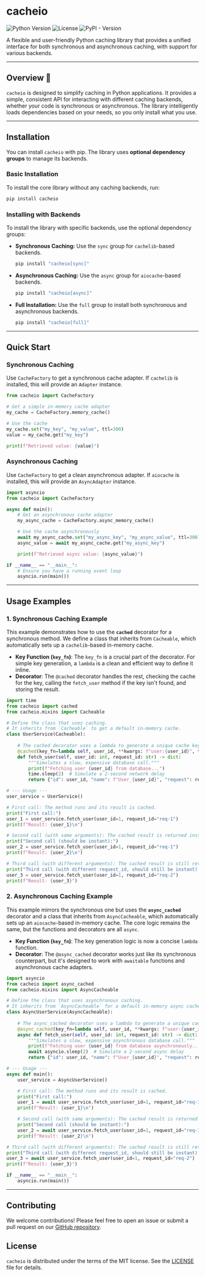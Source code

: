 # cacheio

![Python Version](https://img.shields.io/badge/python-3.10%2B-blue)
![License](https://img.shields.io/github/license/bnlucas/cacheio)
![PyPI - Version](https://img.shields.io/pypi/v/cacheio)

A flexible and user-friendly Python caching library that provides a unified interface for both synchronous and asynchronous caching, with support for various backends.

---

## Overview 🚀

`cacheio` is designed to simplify caching in Python applications. It provides a simple, consistent API for interacting with different caching backends, whether your code is synchronous or asynchronous. The library intelligently loads dependencies based on your needs, so you only install what you use.

---

## Installation

You can install `cacheio` with pip. The library uses **optional dependency groups** to manage its backends.

### Basic Installation

To install the core library without any caching backends, run:

```bash
pip install cacheio
```

### Installing with Backends

To install the library with specific backends, use the optional dependency groups:

* **Synchronous Caching:** Use the `sync` group for `cachelib`-based backends.
    ```bash
    pip install "cacheio[sync]"
    ```

* **Asynchronous Caching:** Use the `async` group for `aiocache`-based backends.
    ```bash
    pip install "cacheio[async]"
    ```

* **Full Installation:** Use the `full` group to install both synchronous and asynchronous backends.
    ```bash
    pip install "cacheio[full]"
    ```

---

## Quick Start

### Synchronous Caching

Use `CacheFactory` to get a synchronous cache adapter. If `cachelib` is installed, this will provide an `Adapter` instance.

```python
from cacheio import CacheFactory

# Get a simple in-memory cache adapter
my_cache = CacheFactory.memory_cache()

# Use the cache
my_cache.set("my_key", "my_value", ttl=300)
value = my_cache.get("my_key")

print(f"Retrieved value: {value}")
```

### Asynchronous Caching

Use `CacheFactory` to get a clean asynchronous adapter. If `aiocache` is installed, this will provide an `AsyncAdapter` instance.

```python
import asyncio
from cacheio import CacheFactory

async def main():
    # Get an asynchronous cache adapter
    my_async_cache = CacheFactory.async_memory_cache()

    # Use the cache asynchronously
    await my_async_cache.set("my_async_key", "my_async_value", ttl=300)
    async_value = await my_async_cache.get("my_async_key")

    print(f"Retrieved async value: {async_value}")

if __name__ == "__main__":
    # Ensure you have a running event loop
    asyncio.run(main())
```

---

## Usage Examples

### 1. Synchronous Caching Example

This example demonstrates how to use the **`cached`** decorator for a synchronous method. We define a class that inherits from `Cacheable`, which automatically sets up a `cachelib`-based in-memory cache.

* **Key Function (`key_fn`)**: The `key_fn` is a crucial part of the decorator. For simple key generation, a `lambda` is a clean and efficient way to define it inline.
* **Decorator**: The `@cached` decorator handles the rest, checking the cache for the key, calling the `fetch_user` method if the key isn't found, and storing the result.

```python
import time
from cacheio import cached
from cacheio.mixins import Cacheable

# Define the class that uses caching.
# It inherits from `Cacheable` to get a default in-memory cache.
class UserService(Cacheable):
    
    # The cached decorator uses a lambda to generate a unique cache key.
    @cached(key_fn=lambda self, user_id, **kwargs: f"user:{user_id}", ttl=60)
    def fetch_user(self, user_id: int, request_id: str) -> dict:
        """Simulates a slow, expensive database call."""
        print(f"Fetching user {user_id} from database...")
        time.sleep(2)  # Simulate a 2-second network delay
        return {"id": user_id, "name": f"User_{user_id}", "request": request_id}

# --- Usage ---
user_service = UserService()

# First call: The method runs and its result is cached.
print("First call:")
user_1 = user_service.fetch_user(user_id=1, request_id="req-1")
print(f"Result: {user_1}\n")

# Second call (with same arguments): The cached result is returned instantly.
print("Second call (should be instant):")
user_2 = user_service.fetch_user(user_id=1, request_id="req-1")
print(f"Result: {user_2}\n")

# Third call (with different arguments): The cached result is still returned because the key only depends on `user_id`.
print("Third call (with different request_id, should still be instant):")
user_3 = user_service.fetch_user(user_id=1, request_id="req-2")
print(f"Result: {user_3}")
```

### 2. Asynchronous Caching Example

This example mirrors the synchronous one but uses the **`async_cached`** decorator and a class that inherits from `AsyncCacheable`, which automatically sets up an `aiocache`-based in-memory cache. The core logic remains the same, but the functions and decorators are all `async`.

* **Key Function (`key_fn`)**: The key generation logic is now a concise `lambda` function.
* **Decorator**: The `@async_cached` decorator works just like its synchronous counterpart, but it's designed to work with `awaitable` functions and asynchronous cache adapters.

```python
import asyncio
from cacheio import async_cached
from cacheio.mixins import AsyncCacheable

# Define the class that uses asynchronous caching.
# It inherits from `AsyncCacheable` for a default in-memory async cache.
class AsyncUserService(AsyncCacheable):
    
    # The async_cached decorator uses a lambda to generate a unique cache key.
    @async_cached(key_fn=lambda self, user_id, **kwargs: f"user:{user_id}", ttl=60)
    async def fetch_user(self, user_id: int, request_id: str) -> dict:
        """Simulates a slow, expensive asynchronous database call."""
        print(f"Fetching user {user_id} from database asynchronously...")
        await asyncio.sleep(2)  # Simulate a 2-second async delay
        return {"id": user_id, "name": f"User_{user_id}", "request": request_id}

# --- Usage ---
async def main():
    user_service = AsyncUserService()

    # First call: The method runs and its result is cached.
    print("First call:")
    user_1 = await user_service.fetch_user(user_id=1, request_id="req-1")
    print(f"Result: {user_1}\n")

    # Second call (with same arguments): The cached result is returned instantly.
    print("Second call (should be instant):")
    user_2 = await user_service.fetch_user(user_id=1, request_id="req-1")
    print(f"Result: {user_2}\n")

# Third call (with different arguments): The cached result is still returned.
print("Third call (with different request_id, should still be instant):")
user_3 = await user_service.fetch_user(user_id=1, request_id="req-2")
print(f"Result: {user_3}")

if __name__ == "__main__":
    asyncio.run(main())
```

---

## Contributing

We welcome contributions! Please feel free to open an issue or submit a pull request on our [GitHub repository](https://github.com/bnlucas/cacheio).

## License

`cacheio` is distributed under the terms of the MIT license. See the [LICENSE](https://github.com/bnlucas/cacheio/blob/main/LICENSE) file for details.